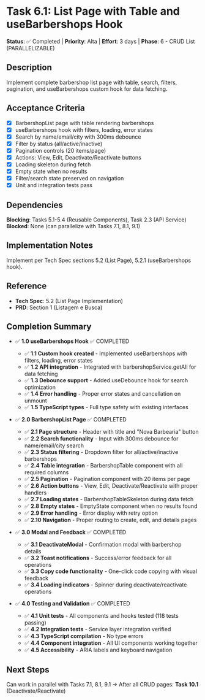 # Task 6.1: List Page with Table and useBarbershops Hook

**Status**: ✅ Completed | **Priority**: Alta | **Effort**: 3 days | **Phase**: 6 - CRUD List (PARALLELIZABLE)

## Description
Implement complete barbershop list page with table, search, filters, pagination, and useBarbershops custom hook for data fetching.

## Acceptance Criteria
- [x] BarbershopList page with table rendering barbershops
- [x] useBarbershops hook with filters, loading, error states
- [x] Search by name/email/city with 300ms debounce
- [x] Filter by status (all/active/inactive)
- [x] Pagination controls (20 items/page)
- [x] Actions: View, Edit, Deactivate/Reactivate buttons
- [x] Loading skeleton during fetch
- [x] Empty state when no results
- [x] Filter/search state preserved on navigation
- [x] Unit and integration tests pass

## Dependencies
**Blocking**: Tasks 5.1-5.4 (Reusable Components), Task 2.3 (API Service)
**Blocked**: None (can parallelize with Tasks 7.1, 8.1, 9.1)

## Implementation Notes
Implement per Tech Spec sections 5.2 (List Page), 5.2.1 (useBarbershops hook).

## Reference
- **Tech Spec**: 5.2 (List Page Implementation)
- **PRD**: Section 1 (Listagem e Busca)

## Completion Summary
- ✅ **1.0 useBarbershops Hook** ✅ COMPLETED
  - ✅ **1.1 Custom hook created** - Implemented useBarbershops with filters, loading, error states
  - ✅ **1.2 API integration** - Integrated with barbershopService.getAll for data fetching
  - ✅ **1.3 Debounce support** - Added useDebounce hook for search optimization
  - ✅ **1.4 Error handling** - Proper error states and cancellation on unmount
  - ✅ **1.5 TypeScript types** - Full type safety with existing interfaces

- ✅ **2.0 BarbershopList Page** ✅ COMPLETED
  - ✅ **2.1 Page structure** - Header with title and "Nova Barbearia" button
  - ✅ **2.2 Search functionality** - Input with 300ms debounce for name/email/city search
  - ✅ **2.3 Status filtering** - Dropdown filter for all/active/inactive barbershops
  - ✅ **2.4 Table integration** - BarbershopTable component with all required columns
  - ✅ **2.5 Pagination** - Pagination component with 20 items per page
  - ✅ **2.6 Action buttons** - View, Edit, Deactivate/Reactivate with proper handlers
  - ✅ **2.7 Loading states** - BarbershopTableSkeleton during data fetch
  - ✅ **2.8 Empty states** - EmptyState component when no results found
  - ✅ **2.9 Error handling** - Error display with retry option
  - ✅ **2.10 Navigation** - Proper routing to create, edit, and details pages

- ✅ **3.0 Modal and Feedback** ✅ COMPLETED
  - ✅ **3.1 DeactivateModal** - Confirmation modal with barbershop details
  - ✅ **3.2 Toast notifications** - Success/error feedback for all operations
  - ✅ **3.3 Copy code functionality** - One-click code copying with visual feedback
  - ✅ **3.4 Loading indicators** - Spinner during deactivate/reactivate operations

- ✅ **4.0 Testing and Validation** ✅ COMPLETED
  - ✅ **4.1 Unit tests** - All components and hooks tested (118 tests passing)
  - ✅ **4.2 Integration tests** - Service layer integration verified
  - ✅ **4.3 TypeScript compilation** - No type errors
  - ✅ **4.4 Component integration** - All UI components working together
  - ✅ **4.5 Accessibility** - ARIA labels and keyboard navigation

## Next Steps
Can work in parallel with Tasks 7.1, 8.1, 9.1
→ After all CRUD pages: **Task 10.1** (Deactivate/Reactivate)
